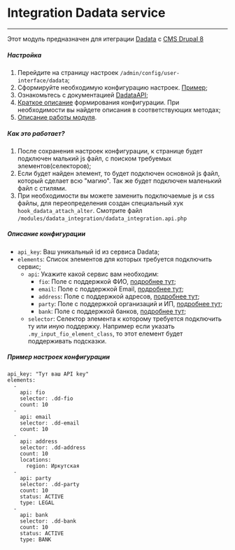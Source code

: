 # Integration Dadata service
***

Этот модуль предназначен для итеграции [Dadata](https://dadata.ru) с [CMS Drupal 8](https://www.drupal.org/home)

##### Настройка
1. Перейдите на страницу настроек `/admin/config/user-interface/dadata`;
2. Сформируйте необходимую конфигурацию настроек. [Пример](#config_example);
3. Ознакомьтесь с документацией [DadataAPI](https://confluence.hflabs.ru/pages/viewpage.action?pageId=204669094);
4. [Краткое описание](#config_desc) формирования конфигурации. При необходимости вы найдете описания в соответствующих методах;
5. [Описание работы модуля](#who_is_work).


##### <span name="who_is_work">Как это работает?</span>
1. После сохранения настроек конфигурации, к странице будет подключен малький js файл, с поиском требуемых элементов(селекторов);
2. Если будет найден элемент, то будет подключен основной js файл, который сделает всю "магию". Так же будет подключен маленький файл с стилями.
3. При необходимости вы можете заменить подключаемые js и css файлы, для переопределения создан специальный хук `hook_dadata_attach_alter`. Смотрите файл `/modules/dadata_integration/dadata_integration.api.php`

##### <span name="config_desc">Описание конфигурации</span>
- `api_key`: Ваш уникальный id из сервиса Dadata;
- `elements`: Список элементов для которых требуется подключить сервис;
  - `api`: Укажите какой сервис вам необходим:
    - `fio`: Поле с поддержкой ФИО, [подробнее тут](https://confluence.hflabs.ru/pages/viewpage.action?pageId=204669115);
    - `email`: Поле с поддержкой Email, [подробнее тут](https://confluence.hflabs.ru/pages/viewpage.action?pageId=234782803);
    - `address`: Поле с поддержкой адресов, [подробнее тут](https://confluence.hflabs.ru/pages/viewpage.action?pageId=204669107);
    - `party`: Поле с поддержкой организаций и ИП, [подробнее тут](https://confluence.hflabs.ru/pages/viewpage.action?pageId=204669122);
    - `bank`: Поле с поддержкой банков, [подробнее тут](https://confluence.hflabs.ru/pages/viewpage.action?pageId=262996078);
  - `selector`: Селектор элемента к которому требуется подключить ту или иную поддержку. Например если указать `.my_input_fio_element_class`, то этот елемент будет поддерживать подсказки.

##### <span name="config_example">Пример настроек конфигурации</span>
```
api_key: "Тут ваш API key"
elements:
  -
    api: fio
    selector: .dd-fio
    count: 10
  -
    api: email
    selector: .dd-email
    count: 10
  -
    api: address
    selector: .dd-address
    count: 10
    locations:
      region: Иркутская
  -
    api: party
    selector: .dd-party
    count: 10
    status: ACTIVE
    type: LEGAL
  -
    api: bank
    selector: .dd-bank
    count: 10
    status: ACTIVE
    type: BANK
```